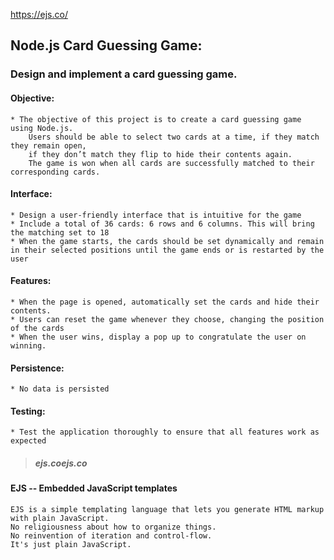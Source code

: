 https://ejs.co/
## Node.js Card Guessing Game:
### Design and implement a card guessing game.

#### Objective:
    * The objective of this project is to create a card guessing game using Node.js.
        Users should be able to select two cards at a time, if they match they remain open, 
        if they don’t match they flip to hide their contents again. 
        The game is won when all cards are successfully matched to their corresponding cards.

#### Interface:
    * Design a user-friendly interface that is intuitive for the game
    * Include a total of 36 cards: 6 rows and 6 columns. This will bring the matching set to 18
    * When the game starts, the cards should be set dynamically and remain in their selected positions until the game ends or is restarted by the user

#### Features:
    * When the page is opened, automatically set the cards and hide their contents.
    * Users can reset the game whenever they choose, changing the position of the cards
    * When the user wins, display a pop up to congratulate the user on winning.

#### Persistence:
    * No data is persisted

#### Testing:
    * Test the application thoroughly to ensure that all features work as expected

> ##### ejs.coejs.co
#### EJS -- Embedded JavaScript templates
    EJS is a simple templating language that lets you generate HTML markup with plain JavaScript. 
    No religiousness about how to organize things. 
    No reinvention of iteration and control-flow. 
    It's just plain JavaScript.